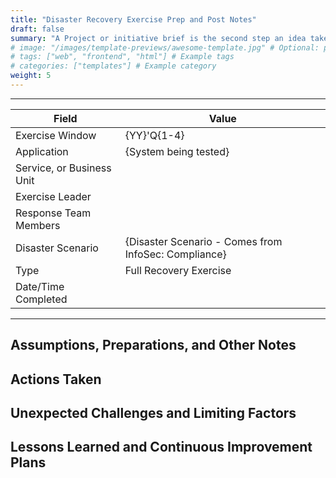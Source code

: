 ```yaml
---
title: "Disaster Recovery Exercise Prep and Post Notes"
draft: false
summary: "A Project or initiative brief is the second step an idea takes toward becoming a product. The first is to have an idea."
# image: "/images/template-previews/awesome-template.jpg" # Optional: path to a preview image
# tags: ["web", "frontend", "html"] # Example tags
# categories: ["templates"] # Example category
weight: 5
---
```




---

| Field                     | Value                                                    |
|---------------------------|----------------------------------------------------------|
| Exercise Window           | {YY}'Q{1-4}                                              |
| Application               | {System being tested}                                    |
| Service, or Business Unit |                                                          |
| Exercise Leader           |                                                          |
| Response Team Members     |                                                          |
| Disaster Scenario         | {Disaster Scenario - Comes from InfoSec: Compliance}     |
| Type                      | Full Recovery Exercise                                   |
| Date/Time Completed       |                                                          |

---

## Assumptions, Preparations, and Other Notes

## Actions Taken

## Unexpected Challenges and Limiting Factors

## Lessons Learned and Continuous Improvement Plans
